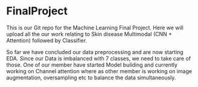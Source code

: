 # FinalProject
This is our Git repo for the Machine Learning Final Project. Here we will upload all the our work relating to Skin disease Multimodal (CNN + Attention) followed by Classifier. 

So far we have concluded our data preprocessing and are now starting EDA. Since our Data is imbalanced with 7 classes, we need to take care of those. One of our member have started  Model building and currently working on Channel attention where as other member is working on image augmentation, oversampling etc to balance the data simultaneously. 
